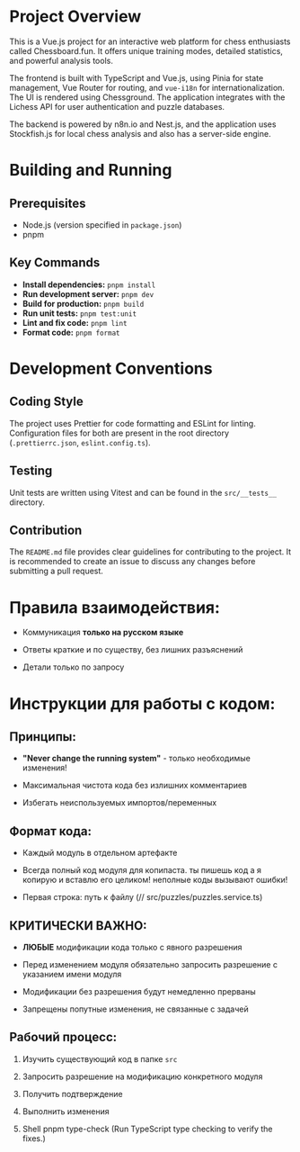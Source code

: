 # Project Overview

This is a Vue.js project for an interactive web platform for chess enthusiasts called Chessboard.fun. It offers unique training modes, detailed statistics, and powerful analysis tools.

The frontend is built with TypeScript and Vue.js, using Pinia for state management, Vue Router for routing, and `vue-i18n` for internationalization. The UI is rendered using Chessground. The application integrates with the Lichess API for user authentication and puzzle databases.

The backend is powered by n8n.io and Nest.js, and the application uses Stockfish.js for local chess analysis and also has a server-side engine.

# Building and Running

## Prerequisites

- Node.js (version specified in `package.json`)
- pnpm

## Key Commands

- **Install dependencies:** `pnpm install`
- **Run development server:** `pnpm dev`
- **Build for production:** `pnpm build`
- **Run unit tests:** `pnpm test:unit`
- **Lint and fix code:** `pnpm lint`
- **Format code:** `pnpm format`

# Development Conventions

## Coding Style

The project uses Prettier for code formatting and ESLint for linting. Configuration files for both are present in the root directory (`.prettierrc.json`, `eslint.config.ts`).

## Testing

Unit tests are written using Vitest and can be found in the `src/__tests__` directory.

## Contribution

The `README.md` file provides clear guidelines for contributing to the project. It is recommended to create an issue to discuss any changes before submitting a pull request.

# Правила взаимодействия:

- Коммуникация **только на русском языке**

- Ответы краткие и по существу, без лишних разъяснений

- Детали только по запросу

# Инструкции для работы с кодом:

## Принципы:

- **"Never change the running system"** - только необходимые изменения!

- Максимальная чистота кода без излишних комментариев

- Избегать неиспользуемых импортов/переменных

## Формат кода:

- Каждый модуль в отдельном артефакте

- Всегда полный код модуля для копипаста. ты пишешь код а я копирую и вставлю его целиком! неполные коды вызывают ошибки!

- Первая строка: путь к файлу (// src/puzzles/puzzles.service.ts)

## КРИТИЧЕСКИ ВАЖНО:

- **ЛЮБЫЕ** модификации кода только с явного разрешения

- Перед изменением модуля обязательно запросить разрешение с указанием имени модуля

- Модификации без разрешения будут немедленно прерваны

- Запрещены попутные изменения, не связанные с задачей

## Рабочий процесс:

1. Изучить существующий код в папке `src`

2. Запросить разрешение на модификацию конкретного модуля

3. Получить подтверждение

4. Выполнить изменения

5. Shell pnpm type-check (Run TypeScript type checking to verify the fixes.)
